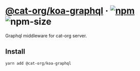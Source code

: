 # [@cat-org/koa-graphql][website] · <!-- badges.start -->[![npm][npm-image]][npm-link] ![npm-size][npm-size-image]

[npm-image]: https://img.shields.io/npm/v/@cat-org/koa-graphql.svg
[npm-link]: https://www.npmjs.com/package/@cat-org/koa-graphql
[npm-size-image]: https://img.shields.io/bundlephobia/minzip/@cat-org/koa-graphql.svg

<!-- badges.end -->

[website]: https://cat-org.github.io/core/koa-graphql

Graphql middleware for cat-org server.

## Install

```sh
yarn add @cat-org/koa-graphql
```
